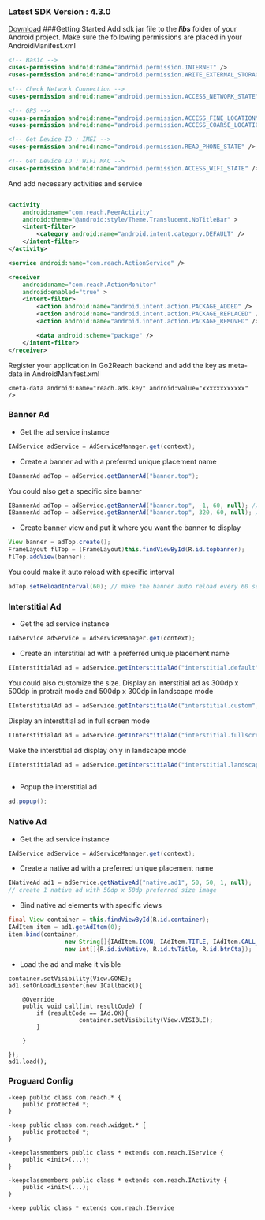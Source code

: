 ### Latest SDK Version : 4.3.0
[Download](https://raw.githubusercontent.com/gmobi/go2reach.sample.ads/master/app/libs/go2reach.ads_4.3.0.jar)
###Getting Started
Add sdk jar file to the ***libs*** folder of your Android project. Make sure the following permissions are placed in your AndroidManifest.xml
```xml
<!-- Basic -->
<uses-permission android:name="android.permission.INTERNET" />
<uses-permission android:name="android.permission.WRITE_EXTERNAL_STORAGE" />

<!-- Check Network Connection -->
<uses-permission android:name="android.permission.ACCESS_NETWORK_STATE" />

<!-- GPS -->
<uses-permission android:name="android.permission.ACCESS_FINE_LOCATION" />
<uses-permission android:name="android.permission.ACCESS_COARSE_LOCATION" />

<!-- Get Device ID : IMEI -->
<uses-permission android:name="android.permission.READ_PHONE_STATE" />

<!-- Get Device ID : WIFI MAC -->
<uses-permission android:name="android.permission.ACCESS_WIFI_STATE" />
```
And add necessary activities and service 
```xml

<activity
    android:name="com.reach.PeerActivity"
    android:theme="@android:style/Theme.Translucent.NoTitleBar" >
    <intent-filter>
        <category android:name="android.intent.category.DEFAULT" />
    </intent-filter>
</activity>

<service android:name="com.reach.ActionService" />

<receiver
    android:name="com.reach.ActionMonitor"
    android:enabled="true" >
    <intent-filter>
        <action android:name="android.intent.action.PACKAGE_ADDED" />
        <action android:name="android.intent.action.PACKAGE_REPLACED" />
        <action android:name="android.intent.action.PACKAGE_REMOVED" />

        <data android:scheme="package" />
    </intent-filter>
</receiver>
```
Register your application in Go2Reach backend and add the key as meta-data in  AndroidManifest.xml
```
<meta-data android:name="reach.ads.key" android:value="xxxxxxxxxxxx" />
```

### Banner Ad
* Get the ad service instance
```java
IAdService adService = AdServiceManager.get(context);
```
* Create a banner ad with a preferred unique placement name
```java
IBannerAd adTop = adService.getBannerAd("banner.top");
```
You could also get a specific size banner 
```java
IBannerAd adTop = adService.getBannerAd("banner.top", -1, 60, null); // full width x 60dp
IBannerAd adTop = adService.getBannerAd("banner.top", 320, 60, null); // 320dp x 60dp
```
* Create banner view and put it where you want the banner to display
```java
View banner = adTop.create();
FrameLayout flTop = (FrameLayout)this.findViewById(R.id.topbanner);
flTop.addView(banner);
```
You could make it auto reload with specific interval
```java
adTop.setReloadInterval(60); // make the banner auto reload every 60 seconds
```

### Interstitial Ad
* Get the ad service instance
```java
IAdService adService = AdServiceManager.get(context);
```
* Create an interstitial ad with a preferred unique placement name
```java
IInterstitialAd ad = adService.getInterstitialAd("interstitial.default");
```
You could also customize the size. Display an interstitial ad as 300dp x 500dp in protrait mode and  500dp x 300dp in landscape mode
```java
IInterstitialAd ad = adService.getInterstitialAd("interstitial.custom", 300, 250, 500, 300, null); 
```
Display an interstitial ad in full screen mode
```java
IInterstitialAd ad = adService.getInterstitialAd("interstitial.fullscreen", -1, -1, -1, -1, null); 
```
Make the interstitial ad display only in landscape mode
```java
IInterstitialAd ad = adService.getInterstitialAd("interstitial.landscape", 0, 0, 500, 300, null); 
					
```
* Popup the interstitial ad
```java
ad.popup();
```

### Native Ad
* Get the ad service instance
```java
IAdService adService = AdServiceManager.get(context);
```
* Create a native ad with a preferred unique placement name
```java
INativeAd ad1 = adService.getNativeAd("native.ad1", 50, 50, 1, null);
// create 1 native ad with 50dp x 50dp preferred size image
```
* Bind native ad elements with specific views
```java
final View container = this.findViewById(R.id.container);
IAdItem item = ad1.getAdItem(0);
item.bind(container,
				new String[]{IAdItem.ICON, IAdItem.TITLE, IAdItem.CALL_TO_ACTION}, 
				new int[]{R.id.ivNative, R.id.tvTitle, R.id.btnCta});
```
* Load the ad and make it visible 
```
container.setVisibility(View.GONE);
ad1.setOnLoadLisenter(new ICallback(){

	@Override
	public void call(int resultCode) {
		if (resultCode == IAd.OK){
					container.setVisibility(View.VISIBLE);
		}
				
	}
			
});
ad1.load();
```

### Proguard Config
```
-keep public class com.reach.* {
    public protected *;
}

-keep public class com.reach.widget.* {
    public protected *;
}

-keepclassmembers public class * extends com.reach.IService {
    public <init>(...);
}

-keepclassmembers public class * extends com.reach.IActivity {
    public <init>(...);
}

-keep public class * extends com.reach.IService

```
